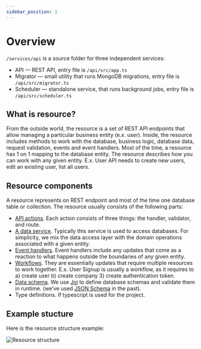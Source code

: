 ```yaml
---
sidebar_position: 1
---
```


# Overview

`/services/api` is a source folder for three independent services: 
- API — REST API, entry file is `/api/src/app.ts`
- Migrator — small utility that runs MongoDB migrations, entry file is `/api/src/migrator.ts`
- Scheduler — standalone service, that runs background jobs, entry file is `/api/src/scheduler.ts`

## What is resource?

From the outside world, the resource is a set of REST API endpoints that allow managing a particular business entity (e.x. user). Inside, the resource includes methods to work with the database, business logic, database data, request validation, events and event handlers. Most of the time, a resource has 1 on 1 mapping to the database entity. The resource describes how you can work with any given entity. E.x. User API needs to create new users, edit an existing user, list all users. 

## Resource components

A resource represents on REST endpoint and most of the time one database table or collection. The resource usually consists of the following parts:
- [API actions](./api-action). Each action consists of three things: the handler, validator, and route.
- [A data service](./data-service). Typically this service is used to access databases. For simplicity, we mix the data access layer with the domain operations associated with a given entity.
- [Event handlers](./event-handler). Event handlers include any updates that come as a reaction to what happens outside the boundaries of any given entity.
- [Workflows](./workflow). They are essentially updates that require multiple resources to work together. E.x. User Signup is usually a workflow, as it requires to a) create user b) create company 3) create authentication token.
- [Data schema](./data-schema). We use [Joi](https://joi.dev/api/?v=17.6.0) to define database schemas and validate them in runtime. (we’ve used [JSON Schema](https://json-schema.org/) in the past).
- Type definitions. If typescript is used for the project.

## Example stucture

Here is the resource structure example:

![Resource structure](/img/api_resource_structure.png)
